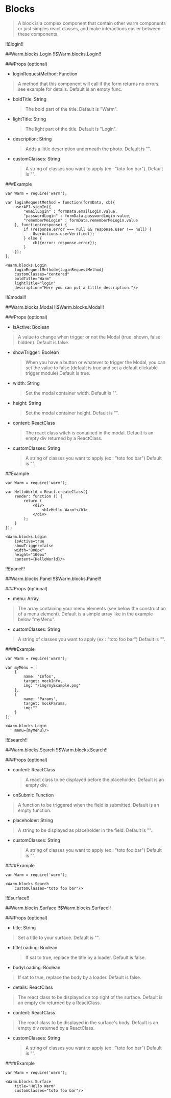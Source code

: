 # Blocks
> A block is a complex component that contain other warm components or just simples react classes, and make interactions easier between these components.

!!£login!!

##Warm.blocks.Login !!$Warm.blocks.Login!!

###Props (optional)
- loginRequestMethod: Function

> A method that this component will call if the form returns no errors. see example for details.
> Default is an empty func.

- boldTitle: String

  > The bold part of the title.
  > Default is "Warm".

- lightTitle: String

  > The light part of the title.
  > Default is "Login".

- description: String

  > Adds a little description underneath the photo.
  > Default is "".

- customClasses: String

  > A string of classes you want to apply (ex : "toto foo bar").
  > Default is "".

###Example

```
var Warm = require('warm');

var loginRequestMethod = function(formData, cb){
    userAPI.signIn({
        "emailLogin" : formData.emailLogin.value,
        "passwordLogin" : formData.passwordLogin.value,
        "rememberMeLogin" : formData.rememberMeLogin.value
    }, function(response) {
        if (response.error === null && response.user !== null) {
            UserActions.userVerified();
        } else {
            cb({error: response.error});
        }
    });
};

<Warm.blocks.Login
    loginRequestMethod={loginRequestMethod}
    customClasses="centered"
    boldTitle="Warm"
    lightTitle="login"
    description="Here you can put a little description."/>
```

!!£modal!!

##Warm.blocks.Modal !!$Warm.blocks.Modal!!

###Props (optional)
- isActive: Boolean

> A value to change when trigger or not the Modal (true: shown, false: hidden).
> Default is false.

- showTrigger: Boolean

  > When you have a button or whatever to trigger the Modal, you can set the value to false (default is true and set a default clickable trigger module)
  > Default is true.

- width: String

  > Set the modal container width.
  > Default is "".

- height: String

  > Set the modal container height.
  > Default is "".

- content: ReactClass

  > The react class witch is contained in the modal.
  > Default is an empty div returned by a ReactClass.

- customClasses: String

  > A string of classes you want to apply (ex : "toto foo bar")
  > Default is "".

##Example

```
var Warm = require('warm');

var HelloWorld = React.createClass({
    render: function () {
        return (
            <div>
                <h1>Hello Warm!</h1>
            </div>
        );
    }
});

<Warm.blocks.Login
    isActive=true
    showTrigger=false
    width="800px"
    height="100px"
    content={HelloWorld}/>
```


!!£panel!!

##Warm.blocks.Panel !!$Warm.blocks.Panel!!

###Props (optional)
- menu: Array

> The array containing your menu elements (see below the construction of a menu element).
> Default is a simple array like in the example below "myMenu".

- customClasses: String

> A string of classes you want to apply (ex : "toto foo bar")
> Default is "".

####Example

```
var Warm = require('warm');

var myMenu = [
    {
        name: 'Infos',
        target: mockInfo,
        img: "/img/myExample.png"
    },
    {
        name: 'Params',
        target: mockParams,
        img:""
    }
];

<Warm.blocks.Login
    menu={myMenu}/>
```

!!£search!!

##Warm.blocks.Search !!$Warm.blocks.Search!!

###Props (optional)
- content: ReactClass

  > A react class to be displayed before the placeholder.
  > Default is an empty div.

- onSubmit: Function

> A function to be triggered when the field is submitted.
> Default is an empty function.

- placeholder: String

> A string to be displayed as placeholder in the field.
> Default is "".

- customClasses: String

  > A string of classes you want to apply (ex : "toto foo bar")
  > Default is "".

####Example

```
var Warm = require('warm');

<Warm.blocks.Search
    customClasses="toto foo bar"/>
```

!!£surface!!

##Warm.blocks.Surface !!$Warm.blocks.Surface!!

###Props (optional)
- title: String

> Set a title to your surface.
> Default is "".

- titleLoading: Boolean

  > If sat to true, replace the title by a loader.
  > Default is false.

- bodyLoading: Boolean

> If sat to true, replace the body by a loader.
> Default is false.

- details: ReactClass

> The react class to be displayed on top right of the surface.
> Default is an empty div returned by a ReactClass.

- content: ReactClass

> The react class to be displayed in the surface's body.
> Default is an empty div returned by a ReactClass.

- customClasses: String

  > A string of classes you want to apply (ex : "toto foo bar")
  > Default is "".

####Example

```
var Warm = require('warm');

<Warm.blocks.Surface
    title="Hello Warm"
    customClasses="toto foo bar"/>
```
